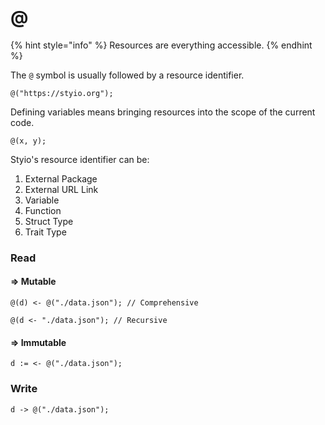 # @

{% hint style="info" %}
Resources are everything accessible.
{% endhint %}

The `@` symbol is usually followed by a resource identifier.

```
@("https://styio.org");
```

Defining variables means bringing resources into the scope of the current code.

```
@(x, y);
```

Styio's resource identifier can be:

1. External Package
2. External URL Link
3. Variable
4. Function
5. Struct Type
6. Trait Type

### Read

#### => Mutable

```
@(d) <- @("./data.json"); // Comprehensive

@(d <- "./data.json"); // Recursive
```

#### => Immutable

```
d := <- @("./data.json");
```

### Write

```
d -> @("./data.json");
```
